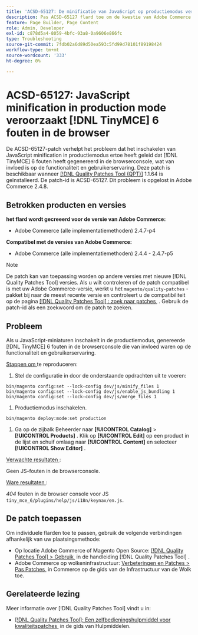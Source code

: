 ```yaml
---
title: 'ACSD-65127: De minificatie van JavaScript op productiemodus veroorzaakt  [!DNL TinyMCE]  6 fouten in browser'
description: Pas ACSD-65127 flard toe om de kwestie van Adobe Commerce te bevestigen waar het toelaten van de minificatie van JavaScript op productiemodus  [!DNL TinyMCE]  6 veroorzaakte om fouten in de browser console te produceren, die functionaliteit en gebruikerservaring beïnvloedt.
feature: Page Builder, Page Content
role: Admin, Developer
exl-id: c878d5a4-8059-4bfc-93a8-0a9606e866fc
type: Troubleshooting
source-git-commit: 7fdb02a6d89d50ea593c5fd99d78101f89198424
workflow-type: tm+mt
source-wordcount: '333'
ht-degree: 0%

---
```


# ACSD-65127: JavaScript minification in production mode veroorzaakt [!DNL TinyMCE] 6 fouten in de browser

De ACSD-65127-patch verhelpt het probleem dat het inschakelen van JavaScript minification in productiemodus ertoe heeft geleid dat [!DNL TinyMCE] 6 fouten heeft gegenereerd in de browserconsole, wat van invloed is op de functionaliteit en gebruikerservaring. Deze patch is beschikbaar wanneer [[!DNL Quality Patches Tool (QPT)]](/help/tools/quality-patches-tool/quality-patches-tool-to-self-serve-quality-patches.md) 1.1.64 is geïnstalleerd. De patch-id is ACSD-65127. Dit probleem is opgelost in Adobe Commerce 2.4.8.

## Betrokken producten en versies

**het flard wordt gecreeerd voor de versie van Adobe Commerce:**

* Adobe Commerce (alle implementatiemethoden) 2.4.7-p4

**Compatibel met de versies van Adobe Commerce:**

* Adobe Commerce (alle implementatiemethoden) 2.4.4 - 2.4.7-p5

>[!NOTE]
>
>De patch kan van toepassing worden op andere versies met nieuwe [!DNL Quality Patches Tool] versies. Als u wilt controleren of de patch compatibel is met uw Adobe Commerce-versie, werkt u het `magento/quality-patches` -pakket bij naar de meest recente versie en controleert u de compatibiliteit op de pagina [[!DNL Quality Patches Tool] : zoek naar patches &#x200B;](https://experienceleague.adobe.com/tools/commerce-quality-patches/index.html?lang=nl-NL) . Gebruik de patch-id als een zoekwoord om de patch te zoeken.

## Probleem

Als u JavaScript-miniaturen inschakelt in de productiemodus, genereerde [!DNL TinyMCE] 6 fouten in de browserconsole die van invloed waren op de functionaliteit en gebruikerservaring.

<u> Stappen om </u> te reproduceren:

1. Stel de configuratie in door de onderstaande opdrachten uit te voeren:

```
bin/magento config:set --lock-config dev/js/minify_files 1
bin/magento config:set --lock-config dev/js/enable_js_bundling 1
bin/magento config:set --lock-config dev/js/merge_files 1
```

1. Productiemodus inschakelen.

```
bin/magento deploy:mode:set production
```

1. Ga op de zijbalk Beheerder naar **[!UICONTROL Catalog]** > **[!UICONTROL Products]** . Klik op **[!UICONTROL Edit]** op een product in de lijst en schuif omlaag naar **[!UICONTROL Content]** en selecteer **[!UICONTROL Show Editor]** .

<u> Verwachte resultaten </u>:

Geen JS-fouten in de browserconsole.

<u> Ware resultaten </u>:

*404* fouten in de browser console voor JS `tiny_mce_6/plugins/help/js/i18n/keynav/en.js`.

## De patch toepassen

Om individuele flarden toe te passen, gebruik de volgende verbindingen afhankelijk van uw plaatsingsmethode:

* Op locatie Adobe Commerce of Magento Open Source: [[!DNL Quality Patches Tool] > Gebruik &#x200B;](/help/tools/quality-patches-tool/usage.md) in de handleiding [!DNL Quality Patches Tool] .
* Adobe Commerce op wolkeninfrastructuur: [&#x200B; Verbeteringen en Patches > Pas Patches &#x200B;](https://experienceleague.adobe.com/nl/docs/commerce-on-cloud/user-guide/develop/upgrade/apply-patches) in Commerce op de gids van de Infrastructuur van de Wolk toe.

## Gerelateerde lezing

Meer informatie over [!DNL Quality Patches Tool] vindt u in:

* [[!DNL Quality Patches Tool]: Een zelfbedieningshulpmiddel voor kwaliteitspatches &#x200B;](/help/tools/quality-patches-tool/quality-patches-tool-to-self-serve-quality-patches.md) in de gids van Hulpmiddelen.
